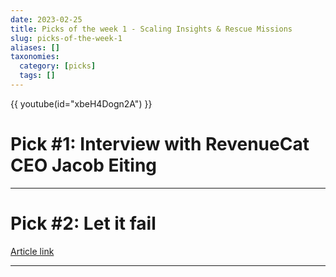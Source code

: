 ```yaml
---
date: 2023-02-25
title: Picks of the week 1 - Scaling Insights & Rescue Missions
slug: picks-of-the-week-1
aliases: []
taxonomies:
  category: [picks]
  tags: []
---
```


<div class=" mb-4">
    {{ youtube(id="xbeH4Dogn2A") }}
</div>

# Pick #1: Interview with RevenueCat CEO Jacob Eiting

<hr class="mt-8 mb-12"/>
 
# Pick #2: Let it fail

[Article link](https://www.maxcountryman.com/articles/let-it-fail)

<hr class="mt-8 mb-12"/>
